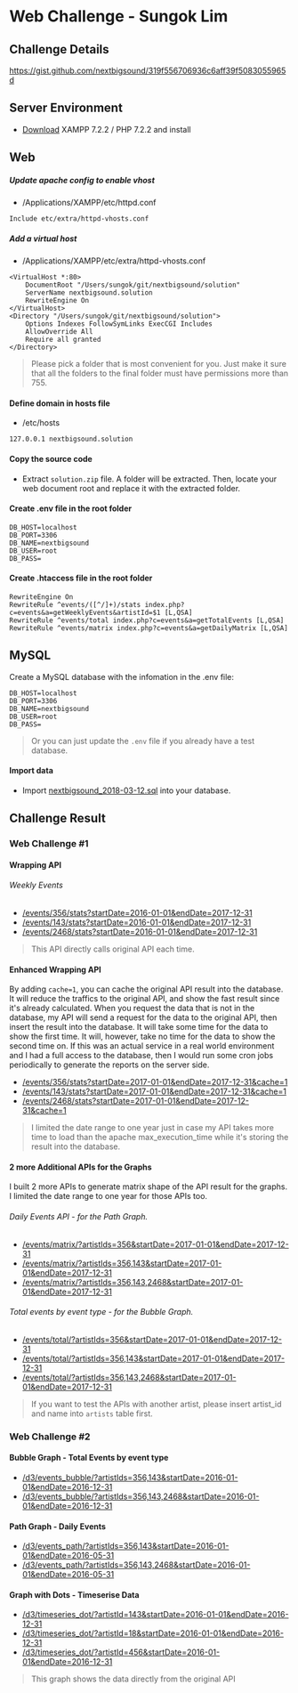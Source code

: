 # Web Challenge - Sungok Lim

## Challenge Details
https://gist.github.com/nextbigsound/319f556706936c6aff39f5083055965d

## Server Environment
* [Download](https://www.apachefriends.org/download.html)  XAMPP 7.2.2 / PHP 7.2.2 and install

## Web
##### Update apache config to enable vhost
* /Applications/XAMPP/etc/httpd.conf
```
Include etc/extra/httpd-vhosts.conf
```
##### Add a virtual host
* /Applications/XAMPP/etc/extra/httpd-vhosts.conf
```
<VirtualHost *:80>
    DocumentRoot "/Users/sungok/git/nextbigsound/solution"
    ServerName nextbigsound.solution
    RewriteEngine On
</VirtualHost>
<Directory "/Users/sungok/git/nextbigsound/solution">
    Options Indexes FollowSymLinks ExecCGI Includes
    AllowOverride All
    Require all granted
</Directory>
```
> Please pick a folder that is most convenient for you. Just make it sure that all the folders to the final folder must have permissions more than 755. 


#### Define domain in hosts file
* /etc/hosts
```
127.0.0.1 nextbigsound.solution
```
#### Copy the source code
* Extract `solution.zip` file. A folder will be extracted. Then, locate your web document root and replace it with the extracted folder.

#### Create .env file in the root folder
```
DB_HOST=localhost
DB_PORT=3306
DB_NAME=nextbigsound
DB_USER=root
DB_PASS=
```

#### Create .htaccess file in the root folder
```
RewriteEngine On
RewriteRule ^events/([^/]+)/stats index.php?c=events&a=getWeeklyEvents&artistId=$1 [L,QSA]
RewriteRule ^events/total index.php?c=events&a=getTotalEvents [L,QSA]
RewriteRule ^events/matrix index.php?c=events&a=getDailyMatrix [L,QSA]
```

## MySQL

Create a MySQL database with the infomation in the .env file:
```
DB_HOST=localhost
DB_PORT=3306
DB_NAME=nextbigsound
DB_USER=root
DB_PASS=
```
> Or you can just update the `.env` file if you already have a test database.

#### Import data

* Import [nextbigsound_2018-03-12.sql](http://hancube.com/nextbigsound_2018-03-12.sql.zip) into your database.

## Challenge Result
### Web Challenge #1
#### Wrapping API
###### Weekly Events
* [/events/356/stats?startDate=2016-01-01&endDate=2017-12-31](http://nextbigsound.solution/events/356/stats?startDate=2016-01-01&endDate=2017-12-31)
* [/events/143/stats?startDate=2016-01-01&endDate=2017-12-31](http://nextbigsound.solution/events/143/stats?startDate=2016-01-01&endDate=2017-12-31)
* [/events/2468/stats?startDate=2016-01-01&endDate=2017-12-31](http://nextbigsound.solution/events/2468/stats?startDate=2016-01-01&endDate=2017-12-31)
> This API directly calls original API each time.

#### Enhanced Wrapping API

By adding `cache=1`, you can cache the original API result into the database. It will reduce the traffics to the original API, and show the fast result since it's already calculated. When you request the data that is not in the database, my API will send a request for the data to the original API, then insert the result into the database. It will take some time for the data to show the first time. It will, however, take no time for the data to show the second time on. If this was an actual service in a real world environment and I had a full access to the database, then I would run some cron jobs periodically to generate the reports on the server side. 
* [/events/356/stats?startDate=2017-01-01&endDate=2017-12-31&cache=1](http://nextbigsound.solution/events/356/stats?startDate=2017-01-01&endDate=2017-12-31&cache=1)
* [/events/143/stats?startDate=2017-01-01&endDate=2017-12-31&cache=1](http://nextbigsound.solution/events/143/stats?startDate=2017-01-01&endDate=2017-12-31&cache=1)
* [/events/2468/stats?startDate=2017-01-01&endDate=2017-12-31&cache=1](http://nextbigsound.solution/events/2468/stats?startDate=2017-01-01&endDate=2017-12-31&cache=1)
> I limited the date range to one year just in case my API takes more time to load than the apache max_execution_time while it's storing the result into the database.


#### 2 more Additional APIs for the Graphs

I built 2 more APIs to generate matrix shape of the API result for the graphs. I limited the date range to one year for those APIs too.
###### Daily Events API - for the Path Graph.
* [/events/matrix/?artistIds=356&startDate=2017-01-01&endDate=2017-12-31](http://nextbigsound.solution/events/matrix/?artistIds=356&startDate=2017-01-01&endDate=2017-12-31)
* [/events/matrix/?artistIds=356,143&startDate=2017-01-01&endDate=2017-12-31](http://nextbigsound.solution/events/matrix/?artistIds=356,143&startDate=2017-01-01&endDate=2017-12-31)
* [/events/matrix/?artistIds=356,143,2468&startDate=2017-01-01&endDate=2017-12-31](http://nextbigsound.solution/events/matrix/?artistIds=356,143,2468&startDate=2017-01-01&endDate=2017-12-31)

###### Total events by event type - for the Bubble Graph.
* [/events/total/?artistIds=356&startDate=2017-01-01&endDate=2017-12-31](http://nextbigsound.solution/events/total/?artistIds=356&startDate=2017-01-01&endDate=2017-12-31)
* [/events/total/?artistIds=356,143&startDate=2017-01-01&endDate=2017-12-31](http://nextbigsound.solution/events/total/?artistIds=356,143&startDate=2017-01-01&endDate=2017-12-31)
* [/events/total/?artistIds=356,143,2468&startDate=2017-01-01&endDate=2017-12-31](http://nextbigsound.solution/events/total/?artistIds=356,143,2468&startDate=2017-01-01&endDate=2017-12-31)
> If you want to test the APIs with another artist, please insert artist_id and name into `artists` table first.


### Web Challenge #2
#### Bubble Graph - Total Events by event type
* [/d3/events_bubble/?artistIds=356,143&startDate=2016-01-01&endDate=2016-12-31](http://nextbigsound.solution/d3/events_bubble/?artistIds=356,143&startDate=2016-01-01&endDate=2016-12-31)
* [/d3/events_bubble/?artistIds=356,143,2468&startDate=2016-01-01&endDate=2016-12-31](http://nextbigsound.solution/d3/events_bubble/?artistIds=356,143,2468&startDate=2016-01-01&endDate=2016-12-31)

#### Path Graph - Daily Events
* [/d3/events_path/?artistIds=356,143&startDate=2016-01-01&endDate=2016-05-31](http://nextbigsound.solution/d3/events_path/?artistIds=356,143&startDate=2016-01-01&endDate=2016-05-31)
* [/d3/events_path/?artistIds=356,143,2468&startDate=2016-01-01&endDate=2016-05-31](http://nextbigsound.solution/d3/events_path/?artistIds=356,143,2468&startDate=2016-01-01&endDate=2016-05-31)

#### Graph with Dots - Timeserise Data 
* [/d3/timeseries_dot/?artistId=143&startDate=2016-01-01&endDate=2016-12-31](http://nextbigsound.solution/d3/timeseries_dot/?artistId=143&startDate=2016-01-01&endDate=2016-12-31)
* [/d3/timeseries_dot/?artistId=18&startDate=2016-01-01&endDate=2016-12-31](http://nextbigsound.solution/d3/timeseries_dot/?artistId=18&startDate=2016-01-01&endDate=2016-12-31)
* [/d3/timeseries_dot/?artistId=456&startDate=2016-01-01&endDate=2016-12-31](http://nextbigsound.solution/d3/timeseries_dot/?artistId=456&startDate=2016-01-01&endDate=2016-12-31)
> This graph shows the data directly from the original API
